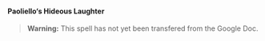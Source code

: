 #### Paoliello‘s Hideous Laughter
<!-- previously "Hideous Laughter" -->

> **Warning:**
> This spell has not yet been transfered from the Google Doc.
